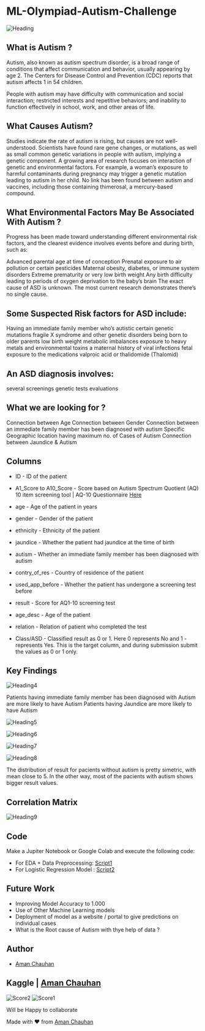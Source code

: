 # ML-Olympiad-Autism-Challenge

![Heading](https://github.com/officialAmanchauhan/ML-Olympiad-Autism-Challenge/blob/main/Assets/head.png)
## What is Autism ?

Autism, also known as autism spectrum disorder, is a broad range of conditions that affect communication and behavior, usually appearing by age 2. The Centers for Disease Control and Prevention (CDC) reports that autism affects 1 in 54 children.

People with autism may have difficulty with communication and social interaction; restricted interests and repetitive behaviors; and inability to function effectively in school, work, and other areas of life.

## What Causes Autism?

Studies indicate the rate of autism is rising, but causes are not well-understood. Scientists have found rare gene changes, or mutations, as well as small common genetic variations in people with autism, implying a genetic component. A growing area of research focuses on interaction of genetic and environmental factors. For example, a woman’s exposure to harmful contaminants during pregnancy may trigger a genetic mutation leading to autism in her child. No link has been found between autism and vaccines, including those containing thimerosal, a mercury-based compound.

## What Environmental Factors May Be Associated With Autism ?

Progress has been made toward understanding different environmental risk factors, and the clearest evidence involves events before and during birth, such as:

Advanced parental age at time of conception
Prenatal exposure to air pollution or certain pesticides
Maternal obesity, diabetes, or immune system disorders
Extreme prematurity or very low birth weight
Any birth difficulty leading to periods of oxygen deprivation to the baby’s brain
The exact cause of ASD is unknown. The most current research demonstrates there’s no single cause.

## Some Suspected Risk factors for ASD include:

Having an immediate family member who’s autistic certain genetic mutations fragile X syndrome and other genetic disorders being born to older parents low birth weight metabolic imbalances exposure to heavy metals and environmental toxins a maternal history of viral infections fetal exposure to the medications valproic acid or thalidomide (Thalomid)

## An ASD diagnosis involves:

several screenings
genetic tests
evaluations

## What we are looking for ?

Connection between Age
Connection between Gender
Connection between an immediate family member has been diagnosed with autism
Specific Geographic location having maximum no. of Cases of Autism
Connection between Jaundice & Autism

## Columns

- ID - ID of the patient
- A1_Score to A10_Score - Score based on Autism Spectrum Quotient (AQ) 10 item screening tool | AQ-10 Questionnaire [Here](https://www.nice.org.uk/guidance/cg142/resources/autism-spectrum-quotient-aq10-test-pdf-186582493)

- age - Age of the patient in years
- gender - Gender of the patient
- ethnicity - Ethnicity of the patient
- jaundice - Whether the patient had jaundice at the time of birth
- autism - Whether an immediate family member has been diagnosed with autism
- contry_of_res - Country of residence of the patient
- used_app_before - Whether the patient has undergone a screening test before
- result - Score for AQ1-10 screening test
- age_desc - Age of the patient
- relation - Relation of patient who completed the test
- Class/ASD - Classified result as 0 or 1. Here 0 represents No and 1 - represents Yes. This is the target column, and during submission submit the values as 0 or 1 only.


## Key Findings
![Heading4](https://github.com/officialAmanchauhan/ML-Olympiad-Autism-Challenge/blob/main/Assets/4.png)

Patients having immediate family member has been diagnosed with Autism are more likely to have Autism
Patients having Jaundice are more likely to have Autism

![Heading5](https://github.com/officialAmanchauhan/ML-Olympiad-Autism-Challenge/blob/main/Assets/5.png)

![Heading6](https://github.com/officialAmanchauhan/ML-Olympiad-Autism-Challenge/blob/main/Assets/6.png)

![Heading7](https://github.com/officialAmanchauhan/ML-Olympiad-Autism-Challenge/blob/main/Assets/7.png)

![Heading8](https://github.com/officialAmanchauhan/ML-Olympiad-Autism-Challenge/blob/main/Assets/8.png)

The distribution of result for pacients without autism is pretty simetric, with mean close to 5. In the other way, most of the pacients with autism shows bigger result values.

## Correlation Matrix
![Heading9](https://github.com/officialAmanchauhan/ML-Olympiad-Autism-Challenge/blob/main/Assets/9.png)




## Code
Make a Jupiter Notebook or Google Colab and execute the following code:

- For EDA + Data Preprocessing: [Script1](https://github.com/officialAmanchauhan/ML-Olympiad-Autism-Challenge/blob/main/EDA%2BDataPreprocessing.ipynb)
- For Logistic Regression Model : [Script2](https://github.com/officialAmanchauhan/ML-Olympiad-Autism-Challenge/blob/main/Logistic_Regression_Model.ipynb)

## Future Work
- Improving Model Accuracy to 1.000
- Use of Other Machine Learning models
- Deployment of model as a website / portal to give predictions on individual cases
- What is the Root cause of Autism with thye help of data ?

## Author

- [Aman Chauhan](https://github.com/officialAmanchauhan)

## Kaggle | [Aman Chauhan](https://www.kaggle.com/whenamancodes)
![Score2](https://github.com/officialAmanchauhan/ML-Olympiad-Autism-Challenge/blob/main/Assets/0.93imporved.png)
![Score1](https://github.com/officialAmanchauhan/ML-Olympiad-Autism-Challenge/blob/main/Assets/0.93-Accuracy.png)

Will be Happy to collaborate

Made with ❤ from [Aman Chauhan](https://github.com/officialAmanchauhan)
